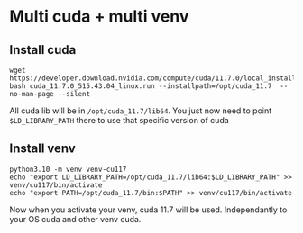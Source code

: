 # Multi cuda + multi venv

## Install cuda
```
wget https://developer.download.nvidia.com/compute/cuda/11.7.0/local_installers/cuda_11.7.0_515.43.04_linux.run
bash cuda_11.7.0_515.43.04_linux.run --installpath=/opt/cuda_11.7  --no-man-page --silent
```
All cuda lib will be in `/opt/cuda_11.7/lib64`. You just now need to point `$LD_LIBRARY_PATH` there to use that specific version of cuda

## Install venv
```
python3.10 -m venv venv-cu117
echo "export LD_LIBRARY_PATH=/opt/cuda_11.7/lib64:$LD_LIBRARY_PATH" >> venv/cu117/bin/activate
echo "export PATH=/opt/cuda_11.7/bin:$PATH" >> venv/cu117/bin/activate
```
Now when you activate your venv, cuda 11.7 will be used. Independantly to your OS cuda and other venv cuda. 

